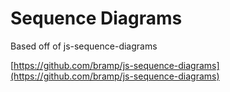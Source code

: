 # Sequence Diagrams
Based off of js-sequence-diagrams 

[https://github.com/bramp/js-sequence-diagrams](https://github.com/bramp/js-sequence-diagrams)
